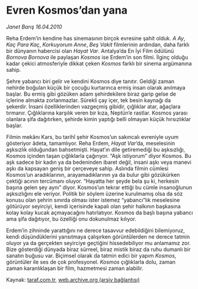 # Evren Kosmos’dan yana

*Janet Barış 16.04.2010*

<div class="yazi"><p>Reha Erdem’in kendine has sinemasının birçok evresine şahit olduk. <i>A Ay</i>, <i>Kaç Para Kaç</i>, <i>Korkuyorum Anne</i>, <i>Beş Vakit</i> filmlerinin ardından, daha farklı bir dünyanın habercisi olan <i>Hayat Var</i>. Antalya’da En İyi Film ödülünü <i>Bornova Bornova</i> ile paylaşan <i>Kosmos</i> ise Erdem’in son filmi. İlginç olduğu kadar çekici atmosferiyle dikkat çeken <i>Kosmos</i> farklı bir sinema argümanına sahip. </p>
<p>Şehre yabancı biri gelir ve kendini Kosmos diye tanıtır. Geldiği zaman nehirde boğulan küçük bir çocuğu kurtarınca ermiş insan olarak anılmaya başlar. Bu ermiş gibi gözüken adam şehirdekilere biraz garip gelse de içlerine almakta zorlanmazlar. Sürekli çay içer, tek besin kaynağı da şekerdir. İnsani özelliklerinden vazgeçmiş gibidir, çığlıklar atar, ağaçlara tırmanır. Çığlıklarına karşılık veren bir kıza, Neptün’e rastlar. Kosmos yarası olanlara şifa dağıtırken, şehirde kimin yaptığı belli olmayan küçük hırsızlıklar başlar. </p>
<p>Filmin mekânı Kars, bu tarihî şehir Kosmos’un sakıncalı evreniyle uyum gösteriyor âdeta, tamamlıyor. Reha Erdem, <i>Hayat Var</i>’da, meselesinin aşksızlık olduğundan bahsetmişti. Hayat’ın dile getiremediği bu aşksızlığı, Kosmos içinden taşan çığlıklarla çağırıyor. “Aşk istiyorum” diyor Kosmos. Bu aşk sadece bir kadın ya da bedeninden ibaret değil, insani aşkı veya manevi aşkı da kapsayan geniş bir çerçeveye sahip. Aslında filmin cümlesi Kosmos’un aradıklarının, arayamadıklarının ya da bulur gibi gözükürken çektiği acının tercümanı oluyor. “Hayatta her şeyde bela şu ki, herkesin başına gelen şey aynı” diyor. Kosmos’un tekrar ettiği bu cümle insanoğlunun aşksızlığını ele veriyor. Politik bir söylem üzerine kurulmamış olsa da söz konusu olan şehrin sınırda olması ister istemez “yabancı”lık meselesine götürüyor seyirciyi, kendi içerisinde kapalı olan şehir halkının başkasına kolay kolay kucak açmayacağını hatırlatıyor. Kosmos da başlı başına yabancı ama şifa dağıtıyor, bu özelliği onu dokunulmaz kılıyor. </p>
<p>Erdem’in zihninde yarattığını ne derece tasavvur edebildiğini bilemiyoruz, kendi düşündüklerini yansıtmaya çalışırken görüntülerden ne derece tatmin oluyor ya da gerçekten seyirciye geçtiğini hissedebiliyor mu anlamamız zor. Bize gösterdiği dünyada biraz sürreel, biraz mistik biraz da ruhu dumanlı bir sanatın buğusu var. Biçimsel olarak da tatmin edici bir yapım <i>Kosmos</i>, görüntüler ile ses de çok profesyonel. <i>Kosmos</i> çığlıklarla dolu, zaman zaman karanlıklaşan bir film, hazmetmesi zaman alabilir.</p></div>

Kaynak: [taraf.com.tr](http://www.taraf.com.tr:80/makale/10913.htm), [web.archive.org (arşiv bağlantısı)](http://web.archive.org/web/20100420221205/http://www.taraf.com.tr:80/makale/10913.htm)
